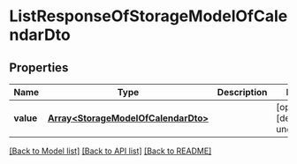 # ListResponseOfStorageModelOfCalendarDto

## Properties
Name | Type | Description | Notes
------------ | ------------- | ------------- | -------------
**value** | [**Array&lt;StorageModelOfCalendarDto&gt;**](StorageModelOfCalendarDto.md) |  | [optional] [default to undefined]



[[Back to Model list]](README.md#documentation-for-models) [[Back to API list]](README.md#documentation-for-api-endpoints) [[Back to README]](README.md)
